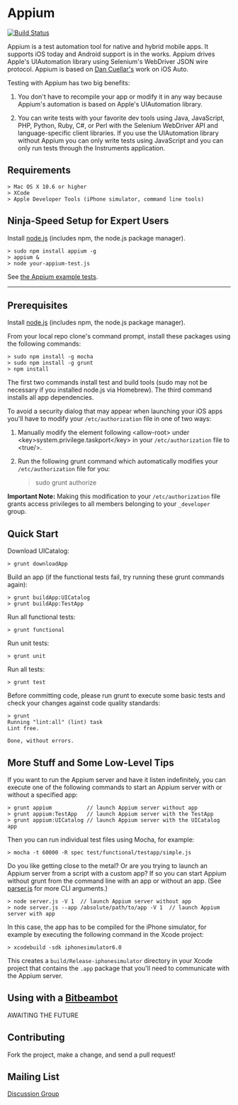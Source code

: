 Appium
=========

[![Build Status](https://api.travis-ci.org/appium/appium.png?branch=master)](https://travis-ci.org/appium/appium)

Appium is a test automation tool for native and hybrid mobile apps. It supports iOS today and Android support is in the works. Appium drives Apple's UIAutomation library using Selenium's WebDriver JSON wire protocol. Appium is based on [Dan Cuellar's](http://github.com/penguinho) work on iOS Auto. 

Testing with Appium has two big benefits:

1.  You don't have to recompile your app or modify it in any way because Appium's automation is based on Apple's UIAutomation library.

2.  You can write tests with your favorite dev tools using Java, JavaScript, PHP, Python, Ruby, C#, or Perl with the Selenium WebDriver API and language-specific client libraries. If you use the UIAutomation library without Appium you can only write tests using JavaScript and you can only run tests through the Instruments application.

Requirements
------------

    > Mac OS X 10.6 or higher
    > XCode
    > Apple Developer Tools (iPhone simulator, command line tools)

Ninja-Speed Setup for Expert Users
------------
Install [node.js](http://nodejs.org/) (includes npm, the node.js package manager).

    > sudo npm install appium -g
    > appium &
    > node your-appium-test.js

See [the Appium example tests](https://github.com/appium/appium/tree/master/sample-code/examples).

- - -

Prerequisites
------------
Install [node.js](http://nodejs.org/) (includes npm, the node.js package manager). 

From your local repo clone's command prompt, install these packages using the following commands:

    > sudo npm install -g mocha
    > sudo npm install -g grunt
    > npm install

The first two commands install test and build tools (sudo may not be necessary if you installed node.js via Homebrew). The third command installs all app dependencies.

To avoid a security dialog that may appear when launching your iOS apps you'll have to modify your `/etc/authorization` file in one of two ways: 

1.  Manually modify the element following &lt;allow-root&gt; under &lt;key&gt;system.privilege.taskport&lt;/key&gt; in your `/etc/authorization` file to &lt;true/&gt;.

2.  Run the following grunt command which automatically modifies your `/etc/authorization` file for you:

    > sudo grunt authorize

**Important Note:** Making this modification to your `/etc/authorization` file grants access privileges to all members belonging to your `_developer` group.

Quick Start
-----------
Download UICatalog:

    > grunt downloadApp

Build an app (if the functional tests fail, try running these grunt commands again):

    > grunt buildApp:UICatalog
    > grunt buildApp:TestApp

Run all functional tests:

    > grunt functional

Run unit tests:

    > grunt unit

Run all tests:

    > grunt test

Before committing code, please run grunt to execute some basic tests and check your changes against code quality standards:

    > grunt
    Running "lint:all" (lint) task
    Lint free.

    Done, without errors.

More Stuff and Some Low-Level Tips
-----------
If you want to run the Appium server and have it listen indefinitely, you can
execute one of the following commands to start an Appium server with or without a specified app:

    > grunt appium           // launch Appium server without app
    > grunt appium:TestApp   // launch Appium server with the TestApp
    > grunt appium:UICatalog // launch Appium server with the UICatalog app

Then you can run individual test files using Mocha, for example:

    > mocha -t 60000 -R spec test/functional/testapp/simple.js

Do you like getting close to the metal? Or are you trying to launch an Appium server from
a script with a custom app? If so you can start Appium without grunt from the
command line with an app or without an app. (See [parser.js](https://github.com/appium/appium/blob/master/app/parser.js) for more CLI arguments.)

    > node server.js -V 1  // launch Appium server without app
    > node server.js --app /absolute/path/to/app -V 1  // launch Appium server with app

In this case, the app has to be compiled for the iPhone simulator, for example by
executing the following command in the Xcode project:

    > xcodebuild -sdk iphonesimulator6.0

This creates a `build/Release-iphonesimulator` directory in your Xcode
project that contains the `.app` package that you'll need to communicate with the Appium 
server.

Using with a [Bitbeambot](http://bitbeam.org)
-----------
AWAITING THE FUTURE

Contributing
------------
Fork the project, make a change, and send a pull request!

Mailing List
-----------
[Discussion Group](https://groups.google.com/d/forum/appium-discuss)
